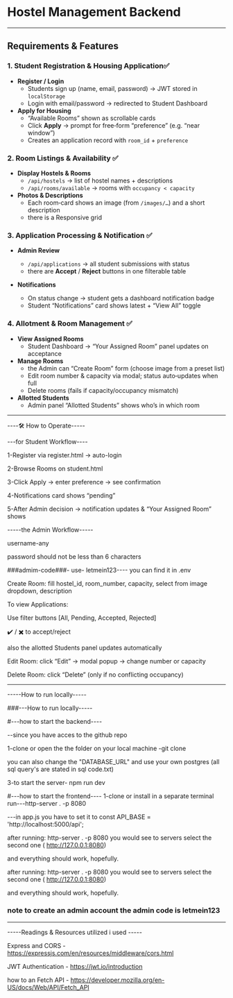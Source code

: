 # Hostel Management Backend
---

## Requirements & Features

### 1. Student Registration & Housing Application✅
- **Register / Login**  
  - Students sign up (name, email, password) → JWT stored in `localStorage`  
  - Login with email/password → redirected to Student Dashboard  
- **Apply for Housing**  
  - “Available Rooms” shown as scrollable cards  
  - Click **Apply** → prompt for free‐form “preference” (e.g. “near window”)  
  - Creates an application record with `room_id` + `preference`  

### 2. Room Listings & Availability ✅
- **Display Hostels & Rooms**  
  - `/api/hostels` → list of hostel names + descriptions  
  - `/api/rooms/available` → rooms with `occupancy < capacity`  
- **Photos & Descriptions**  
  - Each room‐card shows an image (from `/images/…`) and a short description  
  - there is a Responsive grid   

### 3. Application Processing & Notification ✅
- **Admin Review**  
  - `/api/applications` → all student submissions with status  
  - there are  **Accept** / **Reject** buttons in one filterable table  

- **Notifications**  
  - On status change → student gets a dashboard notification badge  
  - Student “Notifications” card shows latest + “View All” toggle  

### 4. Allotment & Room Management ✅
- **View Assigned Rooms**  
  - Student Dashboard → “Your Assigned Room” panel updates on acceptance  
- **Manage Rooms**  
  - the Admin can “Create Room” form (choose image from a preset list)  
  - Edit room number & capacity via modal; status auto‐updates when full  
  - Delete rooms (fails if capacity/occupancy mismatch)  
- **Allotted Students**  
  - Admin panel “Allotted Students” shows who’s in which room  

-----

----🛠 How to Operate-----

---for Student Workflow----

1-Register via register.html → auto-login

2-Browse Rooms on student.html

3-Click Apply → enter preference → see confirmation

4-Notifications card shows “pending”

5-After Admin decision → notification updates & “Your Assigned Room” shows


-----the Admin Workflow-----

username-any

password should not be less than 6 characters 

###admim-code###- use- letmein123---- you can find it in .env

Create Room: fill hostel_id, room_number, capacity, select from image dropdown, description

To view Applications:

Use filter buttons [All, Pending, Accepted, Rejected]

✔️ / ✖️ to accept/reject

also the allotted Students panel updates automatically

Edit Room: click “Edit” → modal popup → change number or capacity

Delete Room: click “Delete” (only if no conflicting occupancy)

--------


-----How to run locally-----

###---How to run locally-----

#---how to start the backend----

--since you have acces to the github repo

1-clone or open the the folder on your local machine
-git clone <Hostel-management-Backend>

 you can also change the "DATABASE_URL" and use your own postgres (all sql query's are stated in sql code.txt) 

3-to start the server- npm run dev  


#---how to start the frontend----
1-clone or install in a separate terminal 
run---http-server . -p 8080

---in app.js you have to set it to
const API_BASE = 'http://localhost:5000/api';

after running: http-server . -p 8080 you would see to servers select the second one 
( http://127.0.0.1:8080)

and everything should work, hopefully.


after running: http-server . -p 8080 you would see to servers select the second one 
( http://127.0.0.1:8080)

and everything should work, hopefully.
### note to create an admin account the admin code is letmein123

---------------------------



-----Readings & Resources utilized i used  -----

Express and CORS -  https://expressjs.com/en/resources/middleware/cors.html

JWT Authentication - https://jwt.io/introduction

how to an Fetch API - https://developer.mozilla.org/en-US/docs/Web/API/Fetch_API
